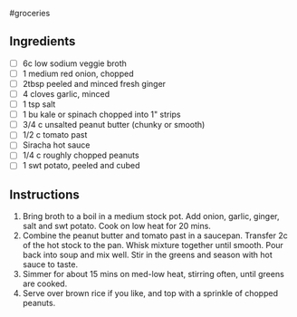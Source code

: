 #groceries

## Ingredients
- [ ] 6c low sodium veggie broth
- [ ] 1 medium red onion, chopped
- [ ] 2tbsp peeled and minced fresh ginger
- [ ] 4 cloves garlic, minced
- [ ] 1 tsp salt
- [ ] 1 bu kale or spinach chopped into 1" strips
- [ ] 3/4 c unsalted peanut butter (chunky or smooth)
- [ ] 1/2 c tomato past
- [ ] Siracha hot sauce 
- [ ] 1/4 c roughly chopped peanuts
- [ ] 1 swt potato, peeled and cubed

## Instructions
1. Bring broth to a boil in a medium stock pot. Add onion, garlic, ginger, salt and swt potato. Cook on low heat for 20 mins.
2. Combine the peanut butter and tomato past in a saucepan. Transfer 2c of the hot stock to the pan. Whisk mixture together until smooth. Pour back into soup and mix well. Stir in the greens and season with hot sauce to taste.
3. Simmer for about 15 mins  on med-low heat, stirring often, until greens are cooked.
4. Serve over brown rice if you like, and top with a sprinkle of chopped peanuts.